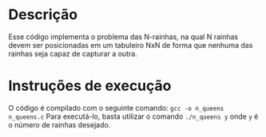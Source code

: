 # Descrição
Esse código implementa o problema das N-rainhas, na qual N rainhas devem ser posicionadas em um tabuleiro NxN de forma que nenhuma das rainhas seja capaz de capturar a outra.

# Instruções de execução
O código é compilado com o seguinte comando: ```gcc -o n_queens n_queens.c```
Para executá-lo, basta utilizar o comando ```./n_queens y``` onde ```y``` é o número de rainhas desejado.
